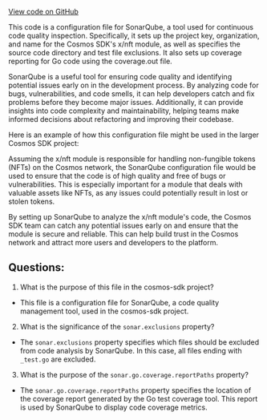 [View code on GitHub](https://github.com/cosmos/cosmos-sdk.git/x/nft/sonar-project.properties)

This code is a configuration file for SonarQube, a tool used for continuous code quality inspection. Specifically, it sets up the project key, organization, and name for the Cosmos SDK's x/nft module, as well as specifies the source code directory and test file exclusions. It also sets up coverage reporting for Go code using the coverage.out file.

SonarQube is a useful tool for ensuring code quality and identifying potential issues early on in the development process. By analyzing code for bugs, vulnerabilities, and code smells, it can help developers catch and fix problems before they become major issues. Additionally, it can provide insights into code complexity and maintainability, helping teams make informed decisions about refactoring and improving their codebase.

Here is an example of how this configuration file might be used in the larger Cosmos SDK project:

Assuming the x/nft module is responsible for handling non-fungible tokens (NFTs) on the Cosmos network, the SonarQube configuration file would be used to ensure that the code is of high quality and free of bugs or vulnerabilities. This is especially important for a module that deals with valuable assets like NFTs, as any issues could potentially result in lost or stolen tokens.

By setting up SonarQube to analyze the x/nft module's code, the Cosmos SDK team can catch any potential issues early on and ensure that the module is secure and reliable. This can help build trust in the Cosmos network and attract more users and developers to the platform.
## Questions: 
 1. What is the purpose of this file in the cosmos-sdk project?
- This file is a configuration file for SonarQube, a code quality management tool, used in the cosmos-sdk project.

2. What is the significance of the `sonar.exclusions` property?
- The `sonar.exclusions` property specifies which files should be excluded from code analysis by SonarQube. In this case, all files ending with `_test.go` are excluded.

3. What is the purpose of the `sonar.go.coverage.reportPaths` property?
- The `sonar.go.coverage.reportPaths` property specifies the location of the coverage report generated by the Go test coverage tool. This report is used by SonarQube to display code coverage metrics.
